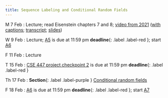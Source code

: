 ```yaml
---
title: Sequence Labeling and Conditional Random Fields
---
```


M 7 Feb
: Lecture; read Eisenstein chapters 7 and 8;  [video from 2021](https://drive.google.com/file/d/1NeLhUxWBBbUSeC5oyz0krxppzlG_OB5V/view?usp=sharing) ([with captions](https://drive.google.com/file/d/1uyoeC80ynsVmXjEl2hFZZDWQWHXI8kjF/view?usp=sharing); [transcript](https://drive.google.com/file/d/1G3Ox7tIrjQN9LEV4VX2UL3-lp1VSMANI/view?usp=sharing); [slides](https://drive.google.com/file/d/1eH4OzFMStk1svUZM-8Iiyssb0kOsDrBb/view?usp=sharing)) 

W 9 Feb
: Lecture; [A5](assets/docs/A5.pdf) is due at 11:59 pm **deadline**{: .label .label-red }; start [A6](assets/docs/A6.pdf)

F 11 Feb
: Lecture

T 15 Feb
: [CSE 447 project checkpoint 2](assets/docs/project-447.pdf) is due at 11:59 pm  **deadline**{: .label .label-red }

Th 17 Feb
: **Section**{: .label .label-purple } [Conditional random fields](#)

F 18 Feb
: [A6](assets/docs/A6.pdf) is due at 11:59 pm **deadline**{: .label .label-red }; start [A7](assets/docs/A7.pdf) 

